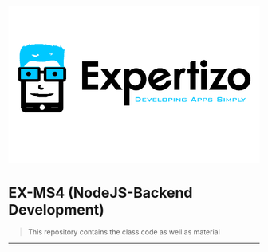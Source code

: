 <a href="http://www.rizwanjamal.tk/"><img src="./Expertizo-logo.png" title="Expertizo" alt="Expertizo"></a>



# EX-MS4 (NodeJS-Backend Development)

> This repository contains the class code as well as material
---
